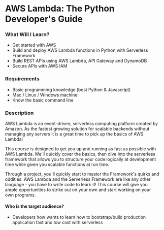 # AWS Lambda: The Python Developer's Guide

### What Will I Learn?

* Get started with AWS
* Build and deploy AWS Lambda functions in Python with Serverless Framework
* Build REST APIs using AWS Lambda, API Gateway and DynamoDB
* Secure APIs with AWS IAM 

### Requirements

* Basic programming knowledge \(best Python & Javascript\)
* Mac / Linux / Windows machine
* Know the basic command line

### Description

AWS Lambda is an event-driven, serverless computing platform created by Amazon. As the fastest growing solution for scalable backends without managing any servers it is a great time to pick up the basics of AWS Lambda!

This course is designed to get you up and running as fast as possible with AWS Lambda. We'll quickly cover the basics, then dive into the serverless framework that allows you to structure your code logically at development time while given you scalable functions at run time.

Through a project, you'll quickly start to master the Framework's quirks and oddities.  AWS Lambda and the Serverless Framework are like any other language - you have to write code to learn it!  This course will give you ample opportunities to strike out on your own and start working on your own programs.

#### Who is the target audience?

* Developers how wants to learn how to bootstrap/build production application fast and low cost with serverless

